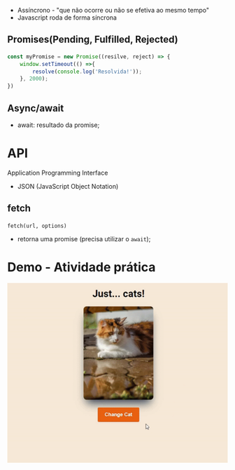 - Assíncrono - "que não ocorre ou não se efetiva ao mesmo tempo"
- Javascript roda de forma síncrona

## Promises(Pending, Fulfilled, Rejected)
```javascript
const myPromise = new Promise((resilve, reject) => {
    window.setTimeout(() =>{
        resolve(console.log('Resolvida!'));
    }, 2000);
})
```

## Async/await
- await: resultado da promise;

# API
Application Programming Interface
- JSON (JavaScript Object Notation)

## fetch
`fetch(url, options)`
- retorna uma promise (precisa utilizar o `await`);

# Demo - Atividade prática
<img src="https://github.com/BrunoSobralDEV/Bootcamp-Inter/blob/main/javascript/async/cat-api.gif" alt="demo atividade prática">
